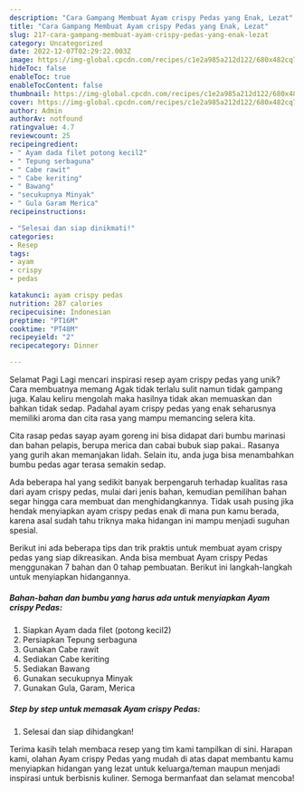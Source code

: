 ```yaml
---
description: "Cara Gampang Membuat Ayam crispy Pedas yang Enak, Lezat"
title: "Cara Gampang Membuat Ayam crispy Pedas yang Enak, Lezat"
slug: 217-cara-gampang-membuat-ayam-crispy-pedas-yang-enak-lezat
category: Uncategorized
date: 2022-12-07T02:29:22.003Z
image: https://img-global.cpcdn.com/recipes/c1e2a985a212d122/680x482cq70/ayam-crispy-pedas-foto-resep-utama.jpg
hideToc: false
enableToc: true
enableTocContent: false
thumbnail: https://img-global.cpcdn.com/recipes/c1e2a985a212d122/680x482cq70/ayam-crispy-pedas-foto-resep-utama.jpg
cover: https://img-global.cpcdn.com/recipes/c1e2a985a212d122/680x482cq70/ayam-crispy-pedas-foto-resep-utama.jpg
author: Admin
authorAv: notfound
ratingvalue: 4.7
reviewcount: 25
recipeingredient:
- " Ayam dada filet potong kecil2"
- " Tepung serbaguna"
- " Cabe rawit"
- " Cabe keriting"
- " Bawang"
- "secukupnya Minyak"
- " Gula Garam Merica"
recipeinstructions:

- "Selesai dan siap dinikmati!"
categories:
- Resep
tags:
- ayam
- crispy
- pedas

katakunci: ayam crispy pedas 
nutrition: 287 calories
recipecuisine: Indonesian
preptime: "PT16M"
cooktime: "PT48M"
recipeyield: "2"
recipecategory: Dinner

---
```



Selamat Pagi Lagi mencari inspirasi resep ayam crispy pedas yang unik? Cara membuatnya memang Agak tidak terlalu sulit namun tidak gampang juga. Kalau keliru mengolah maka hasilnya tidak akan memuaskan dan bahkan tidak sedap. Padahal ayam crispy pedas yang enak seharusnya memiliki aroma dan cita rasa yang mampu memancing selera kita.


Cita rasap pedas sayap ayam goreng ini bisa didapat dari bumbu marinasi dan bahan pelapis, berupa merica dan cabai bubuk siap pakai.. Rasanya yang gurih akan memanjakan lidah. Selain itu, anda juga bisa menambahkan bumbu pedas agar terasa semakin sedap.

Ada beberapa hal yang sedikit banyak berpengaruh terhadap kualitas rasa dari ayam crispy pedas, mulai dari jenis bahan, kemudian pemilihan bahan segar hingga cara membuat dan menghidangkannya. Tidak usah pusing jika hendak menyiapkan ayam crispy pedas enak di mana pun kamu berada, karena asal sudah tahu triknya maka hidangan ini mampu menjadi suguhan spesial.


Berikut ini ada beberapa tips dan trik praktis untuk membuat ayam crispy pedas yang siap dikreasikan. Anda bisa membuat Ayam crispy Pedas menggunakan 7 bahan dan 0 tahap pembuatan. Berikut ini langkah-langkah untuk menyiapkan hidangannya.

<!--inarticleads1-->

##### Bahan-bahan dan bumbu yang harus ada untuk menyiapkan Ayam crispy Pedas:

1. Siapkan  Ayam dada filet (potong kecil2)
1. Persiapkan  Tepung serbaguna
1. Gunakan  Cabe rawit
1. Sediakan  Cabe keriting
1. Sediakan  Bawang
1. Gunakan secukupnya Minyak
1. Gunakan  Gula, Garam, Merica




<!--inarticleads2-->

##### Step by step untuk memasak Ayam crispy Pedas:


1. Selesai dan siap dihidangkan!



Terima kasih telah membaca resep yang tim kami tampilkan di sini. Harapan kami, olahan Ayam crispy Pedas yang mudah di atas dapat membantu kamu menyiapkan hidangan yang lezat untuk keluarga/teman maupun menjadi inspirasi untuk berbisnis kuliner. Semoga bermanfaat dan selamat mencoba!
